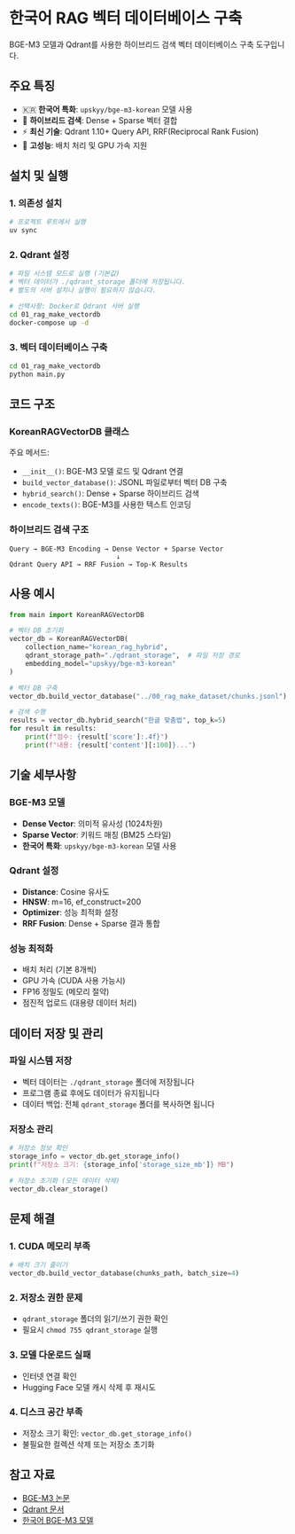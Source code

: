 # 한국어 RAG 벡터 데이터베이스 구축

BGE-M3 모델과 Qdrant를 사용한 하이브리드 검색 벡터 데이터베이스 구축 도구입니다.

## 주요 특징

- 🇰🇷 **한국어 특화**: `upskyy/bge-m3-korean` 모델 사용
- 🔄 **하이브리드 검색**: Dense + Sparse 벡터 결합
- ⚡ **최신 기술**: Qdrant 1.10+ Query API, RRF(Reciprocal Rank Fusion)
- 🚀 **고성능**: 배치 처리 및 GPU 가속 지원

## 설치 및 실행

### 1. 의존성 설치

```bash
# 프로젝트 루트에서 실행
uv sync
```

### 2. Qdrant 설정

```bash
# 파일 시스템 모드로 실행 (기본값)
# 벡터 데이터가 ./qdrant_storage 폴더에 저장됩니다.
# 별도의 서버 설치나 실행이 필요하지 않습니다.

# 선택사항: Docker로 Qdrant 서버 실행
cd 01_rag_make_vectordb
docker-compose up -d
```

### 3. 벡터 데이터베이스 구축

```bash
cd 01_rag_make_vectordb
python main.py
```

## 코드 구조

### KoreanRAGVectorDB 클래스

주요 메서드:
- `__init__()`: BGE-M3 모델 로드 및 Qdrant 연결
- `build_vector_database()`: JSONL 파일로부터 벡터 DB 구축
- `hybrid_search()`: Dense + Sparse 하이브리드 검색
- `encode_texts()`: BGE-M3를 사용한 텍스트 인코딩

### 하이브리드 검색 구조

```
Query → BGE-M3 Encoding → Dense Vector + Sparse Vector
                           ↓
Qdrant Query API → RRF Fusion → Top-K Results
```

## 사용 예시

```python
from main import KoreanRAGVectorDB

# 벡터 DB 초기화
vector_db = KoreanRAGVectorDB(
    collection_name="korean_rag_hybrid",
    qdrant_storage_path="./qdrant_storage",  # 파일 저장 경로
    embedding_model="upskyy/bge-m3-korean"
)

# 벡터 DB 구축
vector_db.build_vector_database("../00_rag_make_dataset/chunks.jsonl")

# 검색 수행
results = vector_db.hybrid_search("한글 맞춤법", top_k=5)
for result in results:
    print(f"점수: {result['score']:.4f}")
    print(f"내용: {result['content'][:100]}...")
```

## 기술 세부사항

### BGE-M3 모델
- **Dense Vector**: 의미적 유사성 (1024차원)
- **Sparse Vector**: 키워드 매칭 (BM25 스타일)
- **한국어 특화**: `upskyy/bge-m3-korean` 모델 사용

### Qdrant 설정
- **Distance**: Cosine 유사도
- **HNSW**: m=16, ef_construct=200
- **Optimizer**: 성능 최적화 설정
- **RRF Fusion**: Dense + Sparse 결과 통합

### 성능 최적화
- 배치 처리 (기본 8개씩)
- GPU 가속 (CUDA 사용 가능시)
- FP16 정밀도 (메모리 절약)
- 점진적 업로드 (대용량 데이터 처리)

## 데이터 저장 및 관리

### 파일 시스템 저장
- 벡터 데이터는 `./qdrant_storage` 폴더에 저장됩니다
- 프로그램 종료 후에도 데이터가 유지됩니다
- 데이터 백업: 전체 `qdrant_storage` 폴더를 복사하면 됩니다

### 저장소 관리
```python
# 저장소 정보 확인
storage_info = vector_db.get_storage_info()
print(f"저장소 크기: {storage_info['storage_size_mb']} MB")

# 저장소 초기화 (모든 데이터 삭제)
vector_db.clear_storage()
```

## 문제 해결

### 1. CUDA 메모리 부족
```python
# 배치 크기 줄이기
vector_db.build_vector_database(chunks_path, batch_size=4)
```

### 2. 저장소 권한 문제
- `qdrant_storage` 폴더의 읽기/쓰기 권한 확인
- 필요시 `chmod 755 qdrant_storage` 실행

### 3. 모델 다운로드 실패
- 인터넷 연결 확인
- Hugging Face 모델 캐시 삭제 후 재시도

### 4. 디스크 공간 부족
- 저장소 크기 확인: `vector_db.get_storage_info()`
- 불필요한 컬렉션 삭제 또는 저장소 초기화

## 참고 자료

- [BGE-M3 논문](https://arxiv.org/abs/2402.03216)
- [Qdrant 문서](https://qdrant.tech/documentation/)
- [한국어 BGE-M3 모델](https://huggingface.co/upskyy/bge-m3-korean) 
